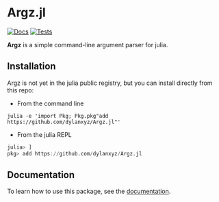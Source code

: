 # Argz.jl

[![Docs][docs-badge]][docs-url] [![Tests][tests-badge]][tests-url]

**Argz** is a simple command-line argument parser for julia.

## Installation

Argz is not yet in the julia public registry, but you can 
install directly from this repo:

- From the command line

```shell
julia -e 'import Pkg; Pkg.pkg"add https://github.com/dylanxyz/Argz.jl"'
```

- From the julia REPL

```julia
julia> ]
pkg> add https://github.com/dylanxyz/Argz.jl
```

## Documentation

To learn how to use this package, see the [documentation][docs-url].

[tests-badge]: https://github.com/dylanxyz/Argz.jl/actions/workflows/RunTests.yaml/badge.svg
[tests-url]: https://github.com/dylanxyz/Argz.jl/actions/workflows/RunTests.yaml
[docs-badge]: https://img.shields.io/badge/docs-blue.svg
[docs-url]: https://dylanxyz.github.io/Argz.jl
